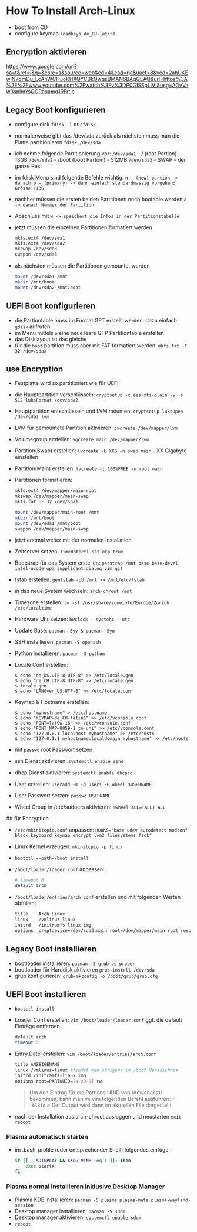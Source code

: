 # How To Install Arch-Linux

* boot from CD
* configure keymap `loadkeys de_CH-latin1`

## Encryption aktivieren

<https://www.google.com/url?sa=t&rct=j&q=&esrc=s&source=web&cd=4&cad=rja&uact=8&ved=2ahUKEwjN7bmDu_LcAhWCHJoKHXQYCBkQwqsBMAN6BAgGEAQ&url=https%3A%2F%2Fwww.youtube.com%2Fwatch%3Fv%3DP0GISSpLlVI&usg=AOvVaw3splmYsQGRauamq1RFrtjc>

## Legacy Boot konfigurieren

* configure disk `fdisk -l` or `cfdisk`
* normalerweise gibt das /dev/sda zurück
   als nächsten muss man die Platte partitionieren
   `fdisk /dev/sda`
* ich nehme folgende Partitionierung vor:
   `/dev/sda1` - / (root Partion) - 13GB
   `/dev/sda2` - /boot (boot Partion) - 512MB
   `/dev/sda3` - SWAP - der ganze Rest
* im fdisk Menu sind folgende Befehle wichtig:
   `n - (new) partion -> danach p - (primary) -> dann einfach standardmässig vorgehen; Grösse +13G`
* nachher müssen die ersten beiden Partitionen noch bootable werden
   `a -> danach Nummer der Partition`
* Abschluss mit `w -> speichert die Infos in der Partitionstabelle`
* jetzt müssen die einzelnen Partitionen formatiert werden

   ````bash
   mkfs.ext4 /dev/sda1
   mkfs.ext4 /dev/sda2
   mkswap /dev/sda3
   swapon /dev/sda3
   ````

* als nächsten müssen die Partitionen gemountet werden

   ````bash
   mount /dev/sda1 /mnt
   mkdir /mnt/boot
   mount /dev/sda2 /mnt/boot
   ````

## UEFI Boot konfigurieren

* die Partiontable muss im Format GPT erstellt werden, dazu einfach `gdisk` aufrufen
* im Menu mittels `o` eine neue leere GTP Partitiontable erstellen
* das Disklayout ist das gleiche
* für die `boot` partition muss aber mit FAT formatiert werden: `mkfs.fat -F 32 /dev/sdaX`

## use Encryption

* Festplatte wird so partitioniert wie für UEFI
* die Hauptpartition verschlüsseln: `cryptsetup -c aes-xts-plain -y -s 512 luksFormat /dev/sda2`
* Hauptpartition entschlüsseln und LVM mounten: `cryptsetup luksOpen /dev/sda2 lvm`
* LVM für gemountete Partition aktivieren: `pvcreate /dev/mapper/lvm`
* Volumegroup erstellen: `vgcreate main /dev/mapper/lvm`
* Partition(Swap) erstellen: `lvcreate -L XXG -n swap main` - XX Gigabyte einstellen
* Partition(Main) erstellen: `lvcreate -l 100%FREE -n root main`
* Partitionen formatieren:

   ``` bash
   mkfs.ext4 /dev/mapper/main-root
   mkswap /dev/mapper/main-swap
   mkfs.fat -F 32 /dev/sda1

   mount /dev/mapper/main-root /mnt
   mkdir /mnt/boot
   mount /dev/sda1 /mnt/boot
   swapon /dev/mapper/main-swap
   ```

* jetzt erstmal weiter mit der normalen Installation

* Zeitserver setzen: `timedatectl set-ntp true`
* Bootstrap für das System erstellen: `pacstrap /mnt base base-devel intel-ucode wpa_supplicant dialog vim git`
* fstab erstellen: `genfstab -pU /mnt >> /mnt/etc/fstab`
* in das neue System wechseln: `arch-chroot /mnt`
* Timezone erstellen: `ln -sf /usr/share/zoneinfo/Europe/Zurich /etc/localtime`
* Hardware Uhr setzen: `hwclock --systohc --utc`
* Update Base: `pacman -Syy & pacman -Syu`
* SSH installieren: `pacman -S openssh`
* Python installieren: `pacman -S python`
* Locale Conf erstellen:
   ```
   $ echo "en_US.UTF-8 UTF-8" >> /etc/locale.gen
   $ echo "de_CH.UTF-8 UTF-8" >> /etc/locale.gen
   $ locale-gen
   $ echo "LANG=en_US.UTF-8" >> /etc/locale.conf
   ```

* Keymap & Hostname erstellen:
   ```
   $ echo "myhostname" > /etc/hostname
   $ echo "KEYMAP=de_CH-latin1" >> /etc/vconsole.conf
   $ echo "FONT=lat9w-16" >> /etc/vconsole.conf
   $ echo "FONT_MAP=8859-1_to_uni" >> /etc/vconsole.conf
   $ echo "127.0.0.1 localhost myhostname" >> /etc/hosts
   $ echo "127.0.1.1 myhostname.localdomain myhostname" >> /etc/hosts
   ```

* mit `passwd` root Passwort setzen
* ssh Dienst aktivieren: `systemctl enable sshd`
* dhcp Dienst aktivieren: `systemctl enable dhcpcd`
* User erstellen: `useradd -m -g users -G wheel $USERNAME`
* User Passwort setzen: `passwd USERNAME`
* Wheel Group in /etc/sudoers aktivieren: `%wheel ALL=(ALL) ALL`

## für Encryption

* `/etc/mkinitcpio.conf` anpassen: `HOOKS="base udev autodetect modconf block keyboard keymap encrypt lvm2 filesystems fsck"`
* Linux Kernel erzeugen: `mkinitcpio -p linux`
* `bootctl --path=/boot install`
* `/boot/loader/loader.conf` anpassen:

   ``` bash
   # timeout 0
   default arch
   ```

* `/boot/loader/entries/arch.conf` erstellen und mit folgenden Werten abfüllen:

   ``` bash
   title    Arch Linux
   linux    /vmlinuz-linux
   initrd   /initramfs-linux.img
   options  cryptdevice=/dev/sda2:main root=/dev/mapper/main-root resume=/dev/mapper/main-swap lang=de locale=de_DE.UTF-8
   ```

## Legacy Boot installieren

* bootloader installieren: `pacman -S grub os-prober`
* bootloader für Harddisk aktivieren `grub-install /dev/sda`
* grub konfigurieren: `grub-mkconfig -o /boot/grub/grub.cfg`

## UEFI Boot installieren

* `bootctl install`
* Loader Conf erstellen: `vim /boot/loader/loader.conf` ggf. die default Einträge entfernen

  ``` bash
  default arch
  timeout 3
  ```

* Entry Datei erstellen: `vim /boot/loader/entries/arch.conf`

  ``` bash
  title ANZEIGENAME
  linux /vmlinuz-linux #findet man übrigens im /boot Verzeichnis
  initrd /initramfs-linux.img
  options root=PARTUUID=[a-z0-9] rw
  ```

  > Um den Eintrag für die Partions UUID von /dev/sda1 zu bekommen, kann man im vim folgenden Befehl ausführen:
  > `r !blkid` > Der Output wird dann im aktuellen File dargestellt.

* nach der Installation aus arch-chroot ausloggen und neustarten
   `exit`
   `reboot`

### Plasma automatisch starten

* im .bash_profile (oder entsprechender Shell) folgendes einfügen

   ``` bash
   if [[ ! $DISPLAY && $XDG_VTNR -eq 1 ]]; then
       exec startx
   fi
   ```

### Plasma normal installieren inklusive Desktop Manager

* Plasma KDE installieren: `pacman -S plasma plasma-meta plasma-wayland-session`
* Desktop manager installieren: `pacman -S sddm`
* Desktop manager aktivieren: `systemctl enable sddm`
* `reboot`

